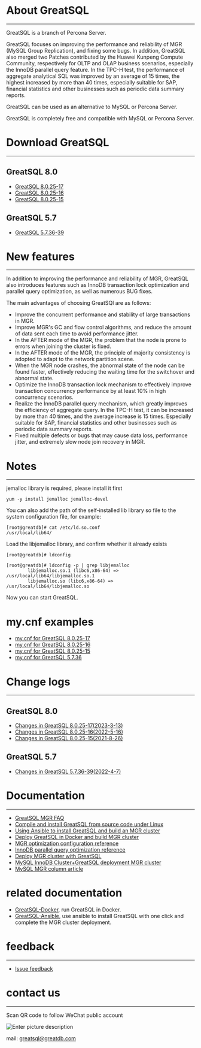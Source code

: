 # About GreatSQL
---

GreatSQL is a branch of Percona Server.

GreatSQL focuses on improving the performance and reliability of MGR (MySQL Group Replication), and fixing some bugs. In addition, GreatSQL also merged two Patches contributed by the Huawei Kunpeng Compute Community, respectively for OLTP and OLAP business scenarios, especially the InnoDB parallel query feature. In the TPC-H test, the performance of aggregate analytical SQL was improved by an average of 15 times, the highest increased by more than 40 times, especially suitable for SAP, financial statistics and other businesses such as periodic data summary reports.

GreatSQL can be used as an alternative to MySQL or Percona Server.

GreatSQL is completely free and compatible with MySQL or Percona Server.


# Download GreatSQL
---
## GreatSQL 8.0
- [GreatSQL 8.0.25-17](https://github.com/GreatSQL/GreatSQL/releases/tag/GreatSQL-8.0.25-17)
- [GreatSQL 8.0.25-16](https://github.com/GreatSQL/GreatSQL/releases/tag/GreatSQL-8.0.25-16)
- [GreatSQL 8.0.25-15](https://github.com/GreatSQL/GreatSQL/releases/tag/GreatSQL-8.0.25-15)

## GreatSQL 5.7
- [GreatSQL 5.7.36-39](https://github.com/GreatSQL/GreatSQL/releases/tag/GreatSQL-5.7.36-39)


# New features
---
In addition to improving the performance and reliability of MGR, GreatSQL also introduces features such as InnoDB transaction lock optimization and parallel query optimization, as well as numerous BUG fixes.

The main advantages of choosing GreatSQl are as follows:

- Improve the concurrent performance and stability of large transactions in MGR.
- Improve MGR's GC and flow control algorithms, and reduce the amount of data sent each time to avoid performance jitter.
- In the AFTER mode of the MGR, the problem that the node is prone to errors when joining the cluster is fixed.
- In the AFTER mode of the MGR, the principle of majority consistency is adopted to adapt to the network partition scene.
- When the MGR node crashes, the abnormal state of the node can be found faster, effectively reducing the waiting time for the switchover and abnormal state.
- Optimize the InnoDB transaction lock mechanism to effectively improve transaction concurrency performance by at least 10% in high concurrency scenarios.
- Realize the InnoDB parallel query mechanism, which greatly improves the efficiency of aggregate query. In the TPC-H test, it can be increased by more than 40 times, and the average increase is 15 times. Especially suitable for SAP, financial statistics and other businesses such as periodic data summary reports.
- Fixed multiple defects or bugs that may cause data loss, performance jitter, and extremely slow node join recovery in MGR.

# Notes
---
jemalloc library is required, please install it first
```
yum -y install jemalloc jemalloc-devel
```

You can also add the path of the self-installed lib library so file to the system configuration file, for example:
```
[root@greatdb]# cat /etc/ld.so.conf
/usr/local/lib64/
```

Load the libjemalloc library, and confirm whether it already exists
```
[root@greatdb]# ldconfig

[root@greatdb]# ldconfig -p | grep libjemalloc
        libjemalloc.so.1 (libc6,x86-64) => /usr/local/lib64/libjemalloc.so.1
        libjemalloc.so (libc6,x86-64) => /usr/local/lib64/libjemalloc.so
```

Now you can start GreatSQL.

# my.cnf examples
- [my.cnf for GreatSQL 8.0.25-17](https://github.com/GreatSQL/GreatSQL-Doc/blob/main/docs/my.cnf-example-greatsql-8.0.25-17)
- [my.cnf for GreatSQL 8.0.25-16](https://github.com/GreatSQL/GreatSQL-Doc/blob/main/docs/my.cnf-example-greatsql-8.0.25-16)
- [my.cnf for GreatSQL 8.0.25-15](https://github.com/GreatSQL/GreatSQL-Doc/blob/main/docs/my.cnf-example-greatsql-8.0.25-15)
- [my.cnf for GreatSQL 5.7.36](https://github.com/GreatSQL/GreatSQL-Doc/blob/main/docs/my.cnf-example-greatsql-5.7.36)

# Change logs
---
## GreatSQL 8.0
- [Changes in GreatSQL 8.0.25-17(2023-3-13)](https://github.com/GreatSQL/GreatSQL-Doc/blob/main/relnotes/changes-greatsql-8-0-25-13-20230313.md)
- [Changes in GreatSQL 8.0.25-16(2022-5-16)](https://github.com/GreatSQL/GreatSQL-Doc/blob/main/relnotes/changes-greatsql-8-0-25-16-20220516.md)
- [Changes in GreatSQL 8.0.25-15(2021-8-26)](https://github.com/GreatSQL/GreatSQL-Doc/blob/main/relnotes/changes-greatsql-8-0-25-20210826.md)

## GreatSQL 5.7
- [Changes in GreatSQL 5.7.36-39(2022-4-7)](https://github.com/GreatSQL/GreatSQL-Doc/blob/main/relnotes/changes-greatsql-5-7-36-39-20210407.md)

# Documentation
---
- [GreatSQL MGR FAQ](https://github.com/GreatSQL/GreatSQL-Doc/blob/main/docs/GreatSQL-FAQ.md)
- [Compile and install GreatSQL from source code under Linux](https://github.com/GreatSQL/GreatSQL-Doc/blob/main/docs/build-greatsql-with-source.md)
- [Using Ansible to install GreatSQL and build an MGR cluster](https://github.com/GreatSQL/GreatSQL-Doc/blob/main/docs/install-greatsql-with-ansible.md)
- [Deploy GreatSQL in Docker and build MGR cluster](https://github.com/GreatSQL/GreatSQL-Doc/blob/main/docs/install-greatsql-with-docker.md)
- [MGR optimization configuration reference](https://github.com/GreatSQL/GreatSQL-Doc/blob/main/docs/mgr-best-options-ref.md)
- [InnoDB parallel query optimization reference](https://github.com/GreatSQL/GreatSQL-Doc/blob/main/docs/innodb-parallel-execute.md)
- [Deploy MGR cluster with GreatSQL](https://github.com/GreatSQL/GreatSQL-Doc/blob/main/docs/using-greatsql-to-build-mgr-and-node-manage.md)
- [MySQL InnoDB Cluster+GreatSQL deployment MGR cluster](https://github.com/GreatSQL/GreatSQL-Doc/blob/main/docs/mysql-innodb-cluster-with-greatsql.md)
- [MySQL MGR column article](https://mp.weixin.qq.com/mp/homepage?__biz=MjM5NzAzMTY4NQ==&hid=16&sn=9d3d21966d850dcf158e5b676d9060ed&scene=18#wechat_redirect)

# related documentation
- [GreatSQL-Docker](https://github.com/GreatSQL/GreatSQL-Docker), run GreatSQL in Docker.
- [GreatSQL-Ansible](https://github.com/GreatSQL/GreatSQL-Ansible), use ansible to install GreatSQL with one click and complete the MGR cluster deployment.

# feedback
---
- [Issue feedback](https://github.com/GreatSQL/GreatSQL-Doc/issues)


# contact us
---

Scan QR code to follow WeChat public account

![Enter picture description](https://images.gitee.com/uploads/images/2021/0802/141935_2ea2c196_8779455.jpeg "greatsql community-wx-qrcode-0.5m.jpg")

mail: greatsql@greatdb.com
